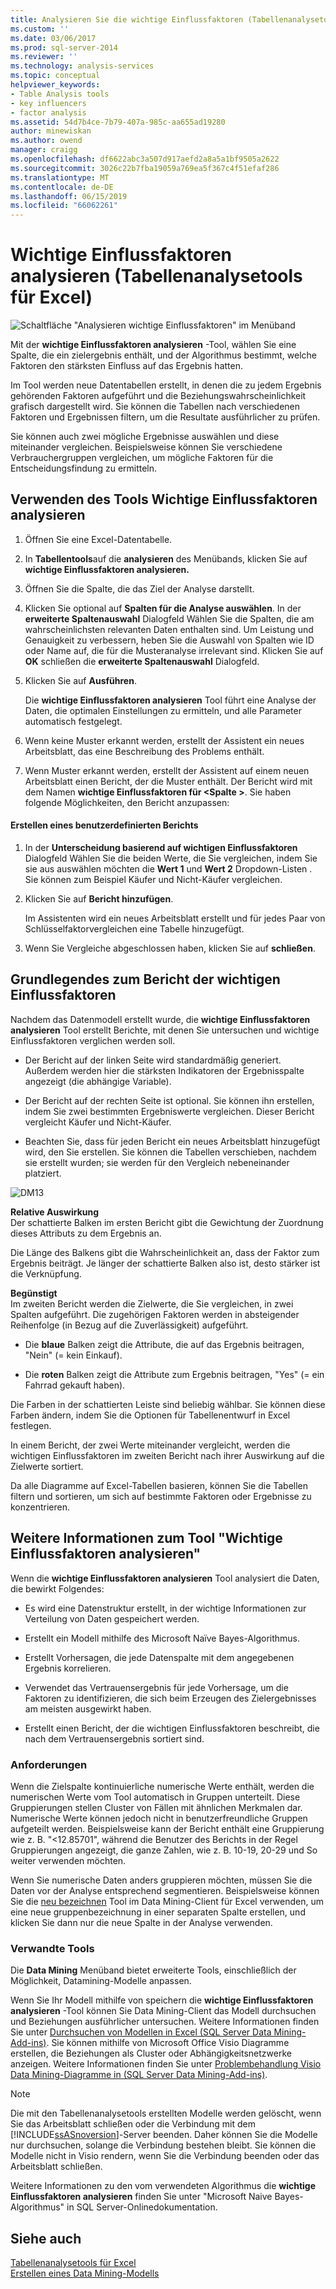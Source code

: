 ```yaml
---
title: Analysieren Sie die wichtige Einflussfaktoren (Tabellenanalysetools für Excel) | Microsoft-Dokumentation
ms.custom: ''
ms.date: 03/06/2017
ms.prod: sql-server-2014
ms.reviewer: ''
ms.technology: analysis-services
ms.topic: conceptual
helpviewer_keywords:
- Table Analysis tools
- key influencers
- factor analysis
ms.assetid: 54d7b4ce-7b79-407a-985c-aa655ad19280
author: minewiskan
ms.author: owend
manager: craigg
ms.openlocfilehash: df6622abc3a507d917aefd2a8a5a1bf9505a2622
ms.sourcegitcommit: 3026c22b7fba19059a769ea5f367c4f51efaf286
ms.translationtype: MT
ms.contentlocale: de-DE
ms.lasthandoff: 06/15/2019
ms.locfileid: "66062261"
---
```

# <a name="analyze-key-influencers-table-analysis-tools-for-excel"></a>Wichtige Einflussfaktoren analysieren (Tabellenanalysetools für Excel)
  ![Schaltfläche "Analysieren wichtige Einflussfaktoren" im Menüband](media/tat-aki.gif "wichtige Einflussfaktoren analysieren-Schaltfläche im Menüband")  
  
 Mit der **wichtige Einflussfaktoren analysieren** -Tool, wählen Sie eine Spalte, die ein zielergebnis enthält, und der Algorithmus bestimmt, welche Faktoren den stärksten Einfluss auf das Ergebnis hatten.  
  
 Im Tool werden neue Datentabellen erstellt, in denen die zu jedem Ergebnis gehörenden Faktoren aufgeführt und die Beziehungswahrscheinlichkeit grafisch dargestellt wird. Sie können die Tabellen nach verschiedenen Faktoren und Ergebnissen filtern, um die Resultate ausführlicher zu prüfen.  
  
 Sie können auch zwei mögliche Ergebnisse auswählen und diese miteinander vergleichen. Beispielsweise können Sie verschiedene Verbrauchergruppen vergleichen, um mögliche Faktoren für die Entscheidungsfindung zu ermitteln.  
  
## <a name="using-the-analyze-key-influencers-tool"></a>Verwenden des Tools Wichtige Einflussfaktoren analysieren  
  
1.  Öffnen Sie eine Excel-Datentabelle.  
  
2.  In **Tabellentools**auf die **analysieren** des Menübands, klicken Sie auf **wichtige Einflussfaktoren analysieren.**  
  
3.  Öffnen Sie die Spalte, die das Ziel der Analyse darstellt.  
  
4.  Klicken Sie optional auf **Spalten für die Analyse auswählen**. In der **erweiterte Spaltenauswahl** Dialogfeld Wählen Sie die Spalten, die am wahrscheinlichsten relevanten Daten enthalten sind. Um Leistung und Genauigkeit zu verbessern, heben Sie die Auswahl von Spalten wie ID oder Name auf, die für die Musteranalyse irrelevant sind. Klicken Sie auf **OK** schließen die **erweiterte Spaltenauswahl** Dialogfeld.  
  
5.  Klicken Sie auf **Ausführen**.  
  
     Die **wichtige Einflussfaktoren analysieren** Tool führt eine Analyse der Daten, die optimalen Einstellungen zu ermitteln, und alle Parameter automatisch festgelegt.  
  
6.  Wenn keine Muster erkannt werden, erstellt der Assistent ein neues Arbeitsblatt, das eine Beschreibung des Problems enthält.  
  
7.  Wenn Muster erkannt werden, erstellt der Assistent auf einem neuen Arbeitsblatt einen Bericht, der die Muster enthält. Der Bericht wird mit dem Namen **wichtige Einflussfaktoren für \<Spalte >**. Sie haben folgende Möglichkeiten, den Bericht anzupassen:  
  
#### <a name="create-a-custom-report"></a>Erstellen eines benutzerdefinierten Berichts  
  
1.  In der **Unterscheidung basierend auf wichtigen Einflussfaktoren** Dialogfeld Wählen Sie die beiden Werte, die Sie vergleichen, indem Sie sie aus auswählen möchten die **Wert 1** und **Wert 2** Dropdown-Listen . Sie können zum Beispiel Käufer und Nicht-Käufer vergleichen.  
  
2.  Klicken Sie auf **Bericht hinzufügen**.  
  
     Im Assistenten wird ein neues Arbeitsblatt erstellt und für jedes Paar von Schlüsselfaktorvergleichen eine Tabelle hinzugefügt.  
  
3.  Wenn Sie Vergleiche abgeschlossen haben, klicken Sie auf **schließen**.  
  
## <a name="understanding-the-key-influencers-report"></a>Grundlegendes zum Bericht der wichtigen Einflussfaktoren  
 Nachdem das Datenmodell erstellt wurde, die **wichtige Einflussfaktoren analysieren** Tool erstellt Berichte, mit denen Sie untersuchen und wichtige Einflussfaktoren verglichen werden soll.  
  
-   Der Bericht auf der linken Seite wird standardmäßig generiert. Außerdem werden hier die stärksten Indikatoren der Ergebnisspalte angezeigt (die abhängige Variable).  
  
-   Der Bericht auf der rechten Seite ist optional. Sie können ihn erstellen, indem Sie zwei bestimmten Ergebniswerte vergleichen. Dieser Bericht vergleicht Käufer und Nicht-Käufer.  
  
-   Beachten Sie, dass für jeden Bericht ein neues Arbeitsblatt hinzugefügt wird, den Sie erstellen. Sie können die Tabellen verschieben, nachdem sie erstellt wurden; sie werden für den Vergleich nebeneinander platziert.  
  
 ![DM13](media/dm13-tat-aki-report.gif "DM13")  
  
 **Relative Auswirkung**  
 Der schattierte Balken im ersten Bericht gibt die Gewichtung der Zuordnung dieses Attributs zu dem Ergebnis an.  
  
 Die Länge des Balkens gibt die Wahrscheinlichkeit an, dass der Faktor zum Ergebnis beiträgt. Je länger der schattierte Balken also ist, desto stärker ist die Verknüpfung.  
  
 **Begünstigt**  
 Im zweiten Bericht werden die Zielwerte, die Sie vergleichen, in zwei Spalten aufgeführt. Die zugehörigen Faktoren werden in absteigender Reihenfolge (in Bezug auf die Zuverlässigkeit) aufgeführt.  
  
-   Die **blaue** Balken zeigt die Attribute, die auf das Ergebnis beitragen, "Nein" (= kein Einkauf).  
  
-   Die **roten** Balken zeigt die Attribute zum Ergebnis beitragen, "Yes" (= ein Fahrrad gekauft haben).  
  
 Die Farben in der schattierten Leiste sind beliebig wählbar. Sie können diese Farben ändern, indem Sie die Optionen für Tabellenentwurf in Excel festlegen.  
  
 In einem Bericht, der zwei Werte miteinander vergleicht, werden die wichtigen Einflussfaktoren im zweiten Bericht nach ihrer Auswirkung auf die Zielwerte sortiert.  
  
 Da alle Diagramme auf Excel-Tabellen basieren, können Sie die Tabellen filtern und sortieren, um sich auf bestimmte Faktoren oder Ergebnisse zu konzentrieren.  
  
## <a name="more-about-the-analyze-key-influencers-tool"></a>Weitere Informationen zum Tool "Wichtige Einflussfaktoren analysieren"  
 Wenn die **wichtige Einflussfaktoren analysieren** Tool analysiert die Daten, die bewirkt Folgendes:  
  
-   Es wird eine Datenstruktur erstellt, in der wichtige Informationen zur Verteilung von Daten gespeichert werden.  
  
-   Erstellt ein Modell mithilfe des Microsoft Naïve Bayes-Algorithmus.  
  
-   Erstellt Vorhersagen, die jede Datenspalte mit dem angegebenen Ergebnis korrelieren.  
  
-   Verwendet das Vertrauensergebnis für jede Vorhersage, um die Faktoren zu identifizieren, die sich beim Erzeugen des Zielergebnisses am meisten ausgewirkt haben.  
  
-   Erstellt einen Bericht, der die wichtigen Einflussfaktoren beschreibt, die nach dem Vertrauensergebnis sortiert sind.  
  
### <a name="requirements"></a>Anforderungen  
 Wenn die Zielspalte kontinuierliche numerische Werte enthält, werden die numerischen Werte vom Tool automatisch in Gruppen unterteilt. Diese Gruppierungen stellen Cluster von Fällen mit ähnlichen Merkmalen dar. Numerische Werte können jedoch nicht in benutzerfreundliche Gruppen aufgeteilt werden. Beispielsweise kann der Bericht enthält eine Gruppierung wie z. B. "\<12.85701", während die Benutzer des Berichts in der Regel Gruppierungen angezeigt, die ganze Zahlen, wie z. B. 10-19, 20-29 und So weiter verwenden möchten.  
  
 Wenn Sie numerische Daten anders gruppieren möchten, müssen Sie die Daten vor der Analyse entsprechend segmentieren. Beispielsweise können Sie die [neu bezeichnen](relabel-sql-server-data-mining-add-ins.md) Tool im Data Mining-Client für Excel verwenden, um eine neue gruppenbezeichnung in einer separaten Spalte erstellen, und klicken Sie dann nur die neue Spalte in der Analyse verwenden.  
  
### <a name="related-tools"></a>Verwandte Tools  
 Die **Data Mining** Menüband bietet erweiterte Tools, einschließlich der Möglichkeit, Datamining-Modelle anpassen.  
  
 Wenn Sie Ihr Modell mithilfe von speichern die **wichtige Einflussfaktoren analysieren** -Tool können Sie Data Mining-Client das Modell durchsuchen und Beziehungen ausführlicher untersuchen. Weitere Informationen finden Sie unter [Durchsuchen von Modellen in Excel &#40;SQL Server Data Mining-Add-ins&#41;](browsing-models-in-excel-sql-server-data-mining-add-ins.md). Sie können mithilfe von Microsoft Office Visio Diagramme erstellen, die Beziehungen als Cluster oder Abhängigkeitsnetzwerke anzeigen. Weitere Informationen finden Sie unter [Problembehandlung Visio Data Mining-Diagramme in &#40;SQL Server Data Mining-Add-ins&#41;](troubleshooting-visio-data-mining-diagrams-sql-server-data-mining-add-ins.md).  
  
> [!NOTE]  
>  Die mit den Tabellenanalysetools erstellten Modelle werden gelöscht, wenn Sie das Arbeitsblatt schließen oder die Verbindung mit dem [!INCLUDE[ssASnoversion](../includes/ssasnoversion-md.md)]-Server beenden. Daher können Sie die Modelle nur durchsuchen, solange die Verbindung bestehen bleibt. Sie können die Modelle nicht in Visio rendern, wenn Sie die Verbindung beenden oder das Arbeitsblatt schließen.  
  
 Weitere Informationen zu den vom verwendeten Algorithmus die **wichtige Einflussfaktoren analysieren** finden Sie unter "Microsoft Naive Bayes-Algorithmus" in SQL Server-Onlinedokumentation.  
  
## <a name="see-also"></a>Siehe auch  
 [Tabellenanalysetools für Excel](table-analysis-tools-for-excel.md)   
 [Erstellen eines Data Mining-Modells](creating-a-data-mining-model.md)  
  
  
